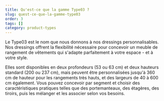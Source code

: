 ```yaml
---
title: Qu'est-ce que la gamme Type03 ?
slug: quest-ce-que-la-gamme-type03
order: 3
tags: []
category: product-types
---
```


Le Type03 est le nom que nous donnons à nos dressings personnalisables. Nos dressings offrent la flexibilité nécessaire pour concevoir un meuble de rangement de vêtements qui s'adapte parfaitement à votre espace - et à votre style.

Elles sont disponibles en deux profondeurs (53 ou 63 cm) et deux hauteurs standard (200 ou 237 cm), mais peuvent être personnalisées jusqu'à 360 cm de hauteur pour les rangements très hauts, et des largeurs de 40 à 600 cm également. Vous pouvez concevoir par segment et choisir des caractéristiques pratiques telles que des portemanteaux, des étagères, des tiroirs, puis les mélanger et les associer selon vos besoins.
